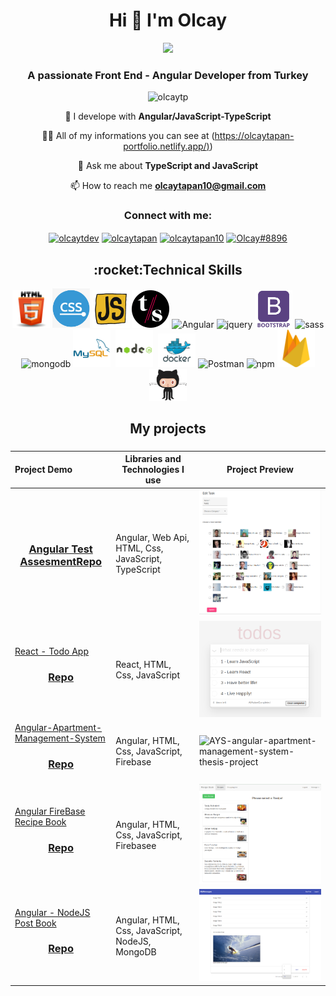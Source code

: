 <h1 align="center">Hi 👋 I'm Olcay</h1>
<div id="header" align="center">
  <img src="https://media.giphy.com/media/u2pmTWUi0MXjyrMaVj/giphy.gif" width="100"/>
</div>
<h3 align="center">A passionate Front End - Angular Developer from Turkey</h3>

<p align="center"> <img src="https://komarev.com/ghpvc/?username=olcaytp&label=Profile%20views&color=0e75b6&style=flat" alt="olcaytp" /> </p>

<div align="center">

 🌱 I  develope with **Angular/JavaScript-TypeScript**

 👨‍💻 All of my informations you can see at ([https://olcaytapan-portfolio.netlify.app/)](https://olcaytapan-portfolio.netlify.app/))

 💬 Ask me about **TypeScript and JavaScript**

 📫 How to reach me **olcaytapan10@gmail.com**
  </div>

<h3 align="center">Connect with me:</h3>
<p align="center">
<a href="https://twitter.com/olcaytdev" target="blank"><img align="center" src="https://raw.githubusercontent.com/rahuldkjain/github-profile-readme-generator/master/src/images/icons/Social/twitter.svg" alt="olcaytdev" height="30" width="40" /></a>
<a href="https://linkedin.com/in/olcaytapan" target="blank"><img align="center" src="https://raw.githubusercontent.com/rahuldkjain/github-profile-readme-generator/master/src/images/icons/Social/linked-in-alt.svg" alt="olcaytapan" height="30" width="40" /></a>
<a href="https://www.hackerrank.com/olcaytapan10" target="blank"><img align="center" src="https://raw.githubusercontent.com/rahuldkjain/github-profile-readme-generator/master/src/images/icons/Social/hackerrank.svg" alt="olcaytapan10" height="30" width="40" /></a>
<a href="https://discord.gg/Olcay#8896" target="blank"><img align="center" src="https://raw.githubusercontent.com/rahuldkjain/github-profile-readme-generator/master/src/images/icons/Social/discord.svg" alt="Olcay#8896" height="30" width="40" /></a>
</p> 

<h2 align="center">:rocket:Technical Skills</h2>
<div align="center">
    <img src="https://github.com/prowebdev119/prowebdev119/blob/main/git%20profile%20icons/html_aladdinGene.png" width="60" alt="html" />
    <img src="https://github.com/prowebdev119/prowebdev119/blob/main/git%20profile%20icons/css_aladdinGene.png" width="60" alt="css" />
    <img src="https://github.com/prowebdev119/prowebdev119/blob/main/git%20profile%20icons/javascript_aladdinGene.gif" width="60" alt="javascript" />
    <img src="https://github.com/prowebdev119/prowebdev119/blob/main/git%20profile%20icons/ts_aladdinGene.gif" width="60" alt="typescript" />
    <img src="https://github.com/get-icon/geticon/raw/master/icons/angular-icon.svg" alt="Angular" width="60px">
    <img src="https://raw.githubusercontent.com/danielcranney/readme-generator/main/public/icons/skills/jquery-colored.svg" width="60" alt="jquery" />
    <img src="https://github.com/prowebdev119/prowebdev119/blob/main/git%20profile%20icons/bootstrap_aladdinGene.png" width="60" alt="bootstrap" /> 
    <img src="https://raw.githubusercontent.com/danielcranney/readme-generator/main/public/icons/skills/sass-colored.svg" width="60" alt="sass" />
    <img src="https://raw.githubusercontent.com/danielcranney/readme-generator/main/public/icons/skills/mongodb-colored.svg" width="60" alt="mongodb" />
    <img src="https://github.com/devicons/devicon/blob/master/icons/mysql/mysql-original-wordmark.svg" title="MySQL"  alt="MySQL" width="60" />&nbsp;
    <img src="https://github.com/devicons/devicon/blob/master/icons/nodejs/nodejs-original-wordmark.svg" title="NodeJS" alt="NodeJS" width="60" />&nbsp;
    <img src="https://github.com/prowebdev119/prowebdev119/blob/main/git%20profile%20icons/docker_aladdinGene.png" width="60" alt="docker" /> 
    <img height="50" src="https://user-images.githubusercontent.com/25181517/192109061-e138ca71-337c-4019-8d42-4792fdaa7128.png" alt="Postman" title="Postman" />
    <img height="50" src="https://user-images.githubusercontent.com/25181517/121401671-49102800-c959-11eb-9f6f-74d49a5e1774.png" alt="npm" title="npm" />
    <img src="https://github.com/prowebdev119/prowebdev119/blob/main/git%20profile%20icons/firebase_aladdinGene.webp" width="60" alt="firebase" />
    <img src="https://github.com/prowebdev119/prowebdev119/blob/main/git%20profile%20icons/git_aladdinGene.gif" width="60" alt="git" />
</div>
<h2 align="center"> My projects</h2>

###

  Project Demo       |Libraries and Technologies I use     |Project Preview   
:-------------------------|-------------------------|-------------------------
<h3 align="center">[Angular Test Assesment](https://github.com/Olcaytp/project-simple-app-taskilicious-ng-material-main/blob/master/src/assets/Edit.png)[Repo](https://github.com/Olcaytp/project-simple-app-taskilicious-ng-material-main)</h3> | Angular, Web Api, HTML, Css, JavaScript, TypeScript | ![Angular FireBase Recipe Book](https://github.com/Olcaytp/project-simple-app-taskilicious-ng-material-main/blob/master/src/assets/Edit.png)
[React - Todo App](https://github.com/Olcaytp/React_todoapp/blob/master/public/todoapp.png)<h3 align="center">[Repo](https://github.com/Olcaytp/React_todoapp)</h3> | React, HTML, Css, JavaScript | ![React - Todo App](https://github.com/Olcaytp/React_todoapp/blob/master/public/todoapp.png)
[Angular-Apartment-Management-System](https://github.com/Olcaytp/AYS-angular-apartment-management-system-thesis-project/blob/master/src/assets/images/Apartment-Management-System.png)<h3 align="center">[Repo](https://github.com/Olcaytp/AYS-angular-apartment-management-system-thesis-project)</h3> | Angular, HTML, Css, JavaScript, Firebase | ![AYS-angular-apartment-management-system-thesis-project](https://github.com/Olcaytp/AYS-angular-apartment-management-system-thesis-project/blob/master/src/assets/images/Apartment-Management-System.png)
[Angular FireBase Recipe Book](https://github.com/Olcaytp/AngularUdemyAssignments/blob/main/BasicCourseProject/src/assets/img/Recipe-Book.png)<h3 align="center">[Repo](https://github.com/Olcaytp/AngularUdemyAssignments/tree/main/BasicCourseProject)</h3> | Angular, HTML, Css, JavaScript, Firebasee | ![Angular FireBase Recipe Book](https://github.com/Olcaytp/AngularUdemyAssignments/blob/main/BasicCourseProject/src/assets/img/Recipe-Book.png)
[Angular - NodeJS Post Book](https://github.com/Olcaytp/Angular-NodeJS-Project/blob/master/src/assets/Post-Book.png)<h3 align="center">[Repo](https://github.com/Olcaytp/Angular-NodeJS-Project)</h3> | Angular, HTML, Css, JavaScript, NodeJS, MongoDB | ![Angular FireBase Recipe Book](https://github.com/Olcaytp/Angular-NodeJS-Project/blob/master/src/assets/Post-Book.png)


